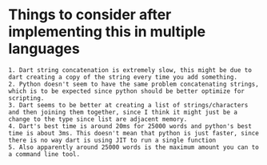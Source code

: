 # Things to consider after implementing this in multiple languages


    1. Dart string concatenation is extremely slow, this might be due to dart creating a copy of the string every time you add something.
    2. Python doesn't seem to have the same problem concatenating strings, which is to be expected since python should be better optimize for scripting.
    3. Dart seems to be better at creating a list of strings/characters and then joining them together, since I think it might just be a change to the type since list are adjacent memory.
    4. Dart's best time is around 20ms for 25000 words and python's best time is about 3ms. This doesn't mean that python is just faster, since there is no way dart is using JIT to run a single function
    5. Also apparently around 25000 words is the maximum amount you can to a command line tool.



